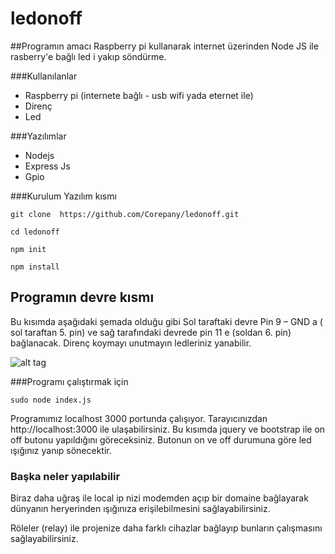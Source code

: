 # ledonoff

##Programın amacı
Raspberry pi kullanarak internet üzerinden Node JS ile rasberry'e bağlı led i yakıp söndürme.

###Kullanılanlar
- Raspberry pi (internete bağlı - usb wifi yada eternet ile)
- Direnç
- Led

###Yazılımlar 
- Nodejs 
- Express Js 
- Gpio

###Kurulum Yazılım kısmı

```
git clone  https://github.com/Corepany/ledonoff.git

cd ledonoff

npm init

npm install
```

## Programın devre kısmı

Bu kısımda aşağıdaki şemada olduğu gibi Sol taraftaki devre Pin 9 – GND a ( sol taraftan 5. pin) ve sağ tarafındaki devrede pin 11 e (soldan 6. pin) bağlanacak. Direnç koymayı unutmayın ledleriniz yanabilir.

![alt tag](http://i0.wp.com/thejackalofjavascript.com/wp-content/uploads/2014/10/Screen-Shot-2014-10-03-at-5.33.02-pm.png?resize=451%2C185)

###Programı çalıştırmak için

```sudo node index.js```

Programımız localhost 3000 portunda çalışıyor. Tarayıcınızdan http://localhost:3000 ile ulaşabilirsiniz. Bu kısımda jquery ve bootstrap ile on off butonu yapıldığını göreceksiniz. Butonun on ve off durumuna göre led ışığınız yanıp sönecektir. 

### Başka neler yapılabilir
Biraz daha uğraş ile local ip nizi modemden açıp bir domaine bağlayarak dünyanın heryerinden ışığınıza erişilebilmesini sağlayabilirsiniz. 

Röleler (relay) ile projenize daha farklı cihazlar bağlayıp bunların çalışmasını sağlayabilirsiniz.

